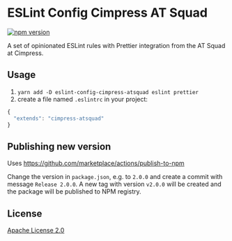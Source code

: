 # ESLint Config Cimpress AT Squad
[![npm version](https://badge.fury.io/js/eslint-config-cimpress-atsquad.svg)](https://www.npmjs.com/package/eslint-config-cimpress-atsquad)

A set of opinionated ESLint rules with Prettier integration from the AT Squad at Cimpress.

## Usage
1. `yarn add -D eslint-config-cimpress-atsquad eslint prettier`
2. create a file named `.eslintrc` in your project:

```javascript
{
  "extends": "cimpress-atsquad"
}
```

## Publishing new version
Uses https://github.com/marketplace/actions/publish-to-npm

Change the version in `package.json`, e.g. to `2.0.0` and create a commit with message `Release 2.0.0`.
A new tag with version `v2.0.0` will be created and the package will be published to NPM registry.

## License

[Apache License 2.0](./LICENSE)
